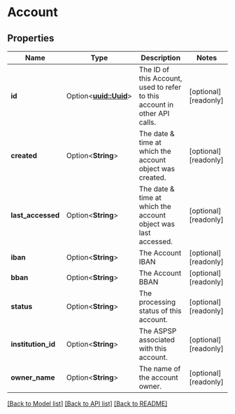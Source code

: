 # Account

## Properties

| Name               | Type                                    | Description                                                               | Notes                |
| ------------------ | --------------------------------------- | ------------------------------------------------------------------------- | -------------------- |
| **id**             | Option<[**uuid::Uuid**](uuid::Uuid.md)> | The ID of this Account, used to refer to this account in other API calls. | [optional][readonly] |
| **created**        | Option<**String**>                      | The date & time at which the account object was created.                  | [optional][readonly] |
| **last_accessed**  | Option<**String**>                      | The date & time at which the account object was last accessed.            | [optional][readonly] |
| **iban**           | Option<**String**>                      | The Account IBAN                                                          | [optional][readonly] |
| **bban**           | Option<**String**>                      | The Account BBAN                                                          | [optional][readonly] |
| **status**         | Option<**String**>                      | The processing status of this account.                                    | [optional][readonly] |
| **institution_id** | Option<**String**>                      | The ASPSP associated with this account.                                   | [optional][readonly] |
| **owner_name**     | Option<**String**>                      | The name of the account owner.                                            | [optional][readonly] |

[[Back to Model list]](../README.md#documentation-for-models) [[Back to API list]](../README.md#documentation-for-api-endpoints) [[Back to README]](../README.md)
